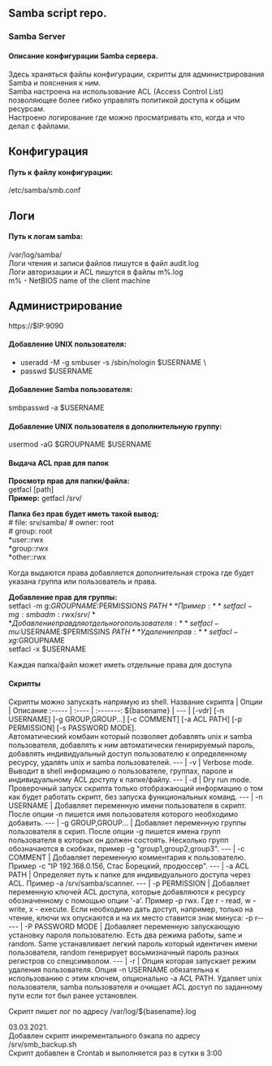 ## Samba script repo.

### Samba Server
#### Описание конфигурации Samba сервера.

Здесь храняться файлы конфигурации, скрипты для администрирования Samba и пояснения к ним.  
Samba настроена на использование ACL (Access Control List) позволяющее более гибко управлять политикой доступа к общим ресурсам.  
Настроено логирование где можно просматривать кто, когда и что делал с файлами.  
  
## Конфигурация
#### Путь к файлу конфигурации:
/etc/samba/smb.conf  

## Логи
#### Путь к логам samba:
/var/log/samba/  
Логи чтения и записи файлов пишутся в файл audit.log  
Логи авторизации и ACL пишутся в файлы m%.log  
m% - NetBIOS name of the client machine  
  
## Администрирование
https://$IP:9090  
#### Добавление UNIX пользователя:
* useradd -M -g smbuser -s /sbin/nologin $USERNAME \
* passwd $USERNAME

#### Добавление Samba пользователя:
smbpasswd -a $USERNAME

#### Добавление UNIX пользователя в дополнительную группу:
usermod -aG $GROUPNAME $USERNAME

#### Выдача ACL прав для папок
**Просмотр прав для папки/файла:**  
getfacl [path]  
**Пример:** getfacl /srv/
  
**Папка без прав будет иметь такой вывод:**  
 \# file: srv/samba/
 \# owner: root  
 \# group: root  
 *user::rwx  
 *group::rwx  
 *other::rwx  
  
Когда выдаются права добавляется дополнительная строка где будет указана группа или пользователь и права.  
  
**Добавление прав для группы:**  
setfacl -m g:$GROUPNAME:$PERMISSIONS $PATH  
**Пример:** setfacl -m g:smbadm:rwx /srv/  
**Добавление прав для отдельного пользователя:**  
setfacl -m u:$USERNAME:$PERMISSINS $PATH  
**Удаление прав:**  
setfacl -x g:$GROUPNAME  
setfacl -x $USERNAME  
  
Каждая папка/файл может иметь отдельные права для доступа  

#### Скрипты
Скрипты можно запускать напрямую из shell.
Название скрипта | Опции | Описание
:-----   | :---- | :-------:
${basename} | --- | [-vdr] [-n USERNAME] [-g GROUP,GROUP...] [-c COMMENT] [-a ACL PATH] [-p PERMISSION] [-s PASSWORD MODE].<br/>Автоматический комбаин который позволяет добавлять unix и samba пользователя, добавлять к ним автоматически генирируемый пароль, добавлять индивидуальный доступ пользователю к определенному ресурсу, удалять unix и samba пользователей.
--- | -v | Verbose mode. Выводит в shell информацию о пользователе, группах, пароле и индивидуальному ACL доступу к папке/файлу.
--- | -d | Dry run mode. Проверочный запуск скрипта только отображающий информацию о том как будет работать скрипт, без запуска функциональных команд.
--- | -n USERNAME | Добавляет переменную имени пользователя в скрипт. Поcле опции -n пишется имя пользователя которого необходимо добавить.
--- | -g GROUP,GROUP... | Добавляет переменную группы пользователя в скрип. После опции -g пишется имена групп пользователя в которых он должен состоять. Несколько групп обозначаются в скобках, пример -g "group1,group2,group3".
--- | -c COMMENT | Добавляет переменную комментария к пользователю. Пример -c "IP 192.168.0.156, Стас Борецкий, продюссер".
--- | -a ACL PATH | Определяет путь к папке для индивидуального доступа через ACL. Пример -a /srv/samba/scanner.
--- | -p PERMISSION | Добавляет переменную ключей ACL доступа, которые добавляются к ресурсу обозначенному с помощью опции '-a'. Пример -p rwx. Где r - read, w - write, x - execute. Если необходимо дать доступ, например, только на чтение, ключи wx опускаются и на их место ставится знак минуса: -p r--
--- | -P PASSWORD MODE | Добавляет переменную запускающую установку пароля пользователю. Есть два режима работы, same и random. Same устанавливает легкий пароль который идентичен имени пользователя, random генерирует восьмизначный пароль разных регистров со спецсимволом.
--- | -r | Опция которая запускает режим удаления пользователя. Опция -n USERNAME обязательна к использованию с этим ключем, опционально -a ACL PATH. Удаляет unix пользователя, samba пользователя и очищает ACL доступ по заданному пути если тот был ранее установлен.

Скрипт пишет лог по адресу /var/log/${basename}.log  

03.03.2021.  
Добавлен скрипт инкрементального бэкапа по адресу /srv/smb_backup.sh  
Скрипт добавлен в Crontab и выполняется раз в сутки в 3:00  
